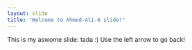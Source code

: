```yaml
---
layout: slide
title: "Welcome to Ahmed-Ali-6 slide!"
---
```

This is my aswome slide: tada :)
Use the left arrow to go back!
